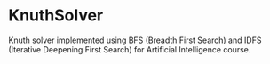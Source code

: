 # KnuthSolver
Knuth solver implemented using BFS (Breadth First Search) and IDFS (Iterative Deepening First Search) for Artificial Intelligence course.
